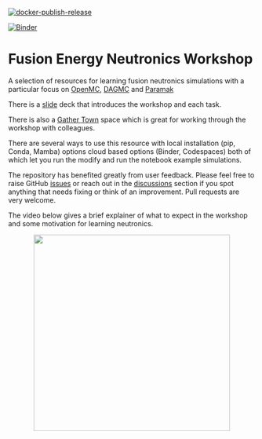 [![docker-publish-release](https://github.com/fusion-energy/neutronics-workshop/actions/workflows/docker-publish.yml/badge.svg)](https://github.com/fusion-energy/neutronics-workshop/actions/workflows/docker-publish.yml)

[![Binder](https://mybinder.org/badge_logo.svg)](https://mybinder.org/v2/gh/fusion-energy/neutronics-workshop/HEAD)

# Fusion Energy Neutronics Workshop
A selection of resources for learning fusion neutronics simulations with a
particular focus on [OpenMC](https://openmc.org/), [DAGMC](https://svalinn.github.io/DAGMC/)
and [Paramak](https://paramak.readthedocs.io)

There is a [slide](https://fusion-energy.github.io/neutronics-workshop-slides/index.html) deck that introduces the workshop and each task.

There is also a [Gather Town](https://gather.town/app/QnHxhg6bPf8KQdii/openmc-workshop) space which is great for working through the workshop with colleagues.

There are several ways to use this resource with local installation (pip, Conda, Mamba) options cloud based options (Binder, Codespaces) both of which let you run the modify and run the notebook example simulations.

The repository has benefited greatly from user feedback. Please feel free to
raise GitHub [issues](https://github.com/fusion-energy/neutronics-workshop/issues)
or reach out in the [discussions](https://github.com/fusion-energy/neutronics-workshop/discussions)
section if you spot anything that needs fixing or think of an improvement.
Pull requests are very welcome.

The video below gives a brief explainer of what to expect in the workshop and some motivation for learning neutronics.

<p align="center"><a href="https://youtu.be/HH-poTG-FxM" target="_blank"><img src="https://user-images.githubusercontent.com/8583900/144746742-3e31e0ee-6380-4db7-b8ea-0b1c302d497b.png" height="400" /></a></p>

